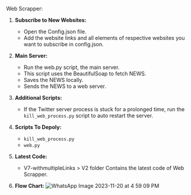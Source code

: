 Web Scrapper:

1. **Subscribe to New Websites:**
   - Open the Config.json file.
   - Add the website links and all elements of respective websites you want to subscribe in config.json.

2. **Main Server:**
   - Run the web.py script, the main server.
   - This script uses the BeautifulSoap to fetch NEWS.
   - Saves the NEWS locally.
   - Sends the NEWS to a web server.

3. **Additional Scripts:**
   - If the Twitter server process is stuck for a prolonged time, run the `kill_web_process.py` script to auto restart the server. 

4. **Scripts To Depoly:**
   - `kill_web_process.py`
   - `web.py`
  
5. **Latest Code:**
   - V7-withmultipleLinks > V2 folder Contains the latest code of Web Scrapper.
   
5. **Flow Chart:**
![WhatsApp Image 2023-11-20 at 4 59 09 PM](https://github.com/si-fahad-nadeem/Scrapers/assets/81758709/44343b61-afa3-4aa4-a7c4-f74ede3168a0)
